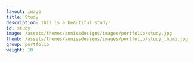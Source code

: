 ```yaml
---
layout: image
title: Study
description: This is a beautiful study!
id: study
image: /assets/themes/anniesdesigns/images/portfolio/study.jpg
thumb: /assets/themes/anniesdesigns/images/portfolio/study_thumb.jpg
group: portfolio
weight: 10
---
```

